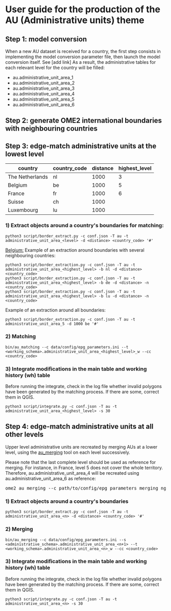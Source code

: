 # User guide for the production of the AU (Administrative units) theme

## Step 1: model conversion
When a new AU dataset is received for a country, the first step consists in implementing the model conversion parameter file, then launch the model conversion itself.
See [add link]
As a result, the administrative tables for each relevant level for the country will be filled:
* au.administrative_unit_area_1
* au.administrative_unit_area_2
* au.administrative_unit_area_3
* au.administrative_unit_area_4
* au.administrative_unit_area_5
* au.administrative_unit_area_6

## Step 2: generate OME2 international boundaries with neighbouring countries


## Step 3: edge-match administrative units at the lowest level

| country                        | country_code | distance | highest_level | 
|--------------------------------|--------------|----------|---------------|
| The Netherlands                | nl           | 1000     | 3             |
| Belgium                        | be           | 1000     | 5             |
| France                         | fr           | 1000     | 6             |
| Suisse                         | ch           | 1000     |               |
| Luxembourg                     | lu           | 1000     |               |


### 1) Extract objects around a country's boundaries for matching:
```
python3 script/border_extract.py -c conf.json -T au -t administrative_unit_area_<level> -d <distance> <country_code> '#'
```

<u>Belgium:</u>
Example of an extraction around boundaries with several neighbouring countries:
```
python3 script/border_extraction.py -c conf.json -T au -t administrative_unit_area_<highest_level> -b nl -d <distance> <country_code>
python3 script/border_extraction.py -c conf.json -T au -t administrative_unit_area_<highest_level> -b de -d <distance> -n <country_code>
python3 script/border_extraction.py -c conf.json -T au -t administrative_unit_area_<highest_level> -b lu -d <distance> -n <country_code>
```

Example of an extraction around all boundaries:
```
python3 script/border_extraction.py -c conf.json -T au -t administrative_unit_area_5 -d 1000 be '#'
```

### 2) Matching

```
bin/au_matching --c data/config/epg_parameters.ini --t <working_schema>.administrative_unit_area_<highest_level>_w --cc <country_code>
```

### 3) Integrate modifications in the main table and working history (wh) table
Before running the integrate, check in the log file whether invalid polygons have been generated by the matching process. If there are some, correct them in QGIS.

```
python3 script/integrate.py -c conf.json -T au -t administrative_unit_area_<highest_level> -s 30
```

## Step 4: edge-match administrative units at all other levels
Upper level administrative units are recreated by merging AUs at a lower level, using the [au_merging](https://github.com/openmapsforeurope2/au_merging) tool on each level successively. 

Please note that the last complete level should be used as reference for merging. For instance, in France, level 5 does not cover the whole territory. Therefore, au.administrative_unit_area_4 will be recreated using au.administrative_unit_area_6 as reference:
<pre>ome2_au_merging --c path/to/config/epg_parameters_merging_ng.ini --s au_administrative_unit_area_6 --t administrative_unit_area_4_w --cc fr</pre>

### 1) Extract objects around a country's boundaries
```
python3 script/border_extract.py -c conf.json -T au -t administrative_unit_area_<n> -d <distance> <country_code> '#'
```

### 2) Merging
```
bin/au_merging --c data/config/epg_parameters.ini --s <administrative_schema>.administrative_unit_area_<n+1> --t <working_schema>.administrative_unit_area_<n>_w --cc <country_code>
```

### 3)  Integrate modifications in the main table and working history (wh) table
Before running the integrate, check in the log file whether invalid polygons have been generated by the matching process. If there are some, correct them in QGIS.
```
python3 script/integrate.py -c conf.json -T au -t administrative_unit_area_<n> -s 30
```
